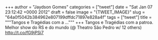 
+++
author = "Jaydson Gomes"
categories = ["tweet"]
date = "Sat Jan 07 23:12:42 +0000 2012"
draft = false
image = "{TWEET_IMAGE}"
slug = "64a0f5042b384962e807199dffdc71897e828a4f"
tags = ["tweet"]
title = """Tangos e Tragédias com a ..."""
+++
Tangos e Tragédias com a patroa. Melhor show do RS e do mundo (@ Theatro São Pedro w/ 12 others) http://t.co/fG9jPSi7
